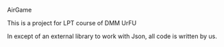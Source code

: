 AirGame

<par>
This is a project for LPT course of DMM UrFU 

In except of an external library to work with Json,
 all code is written by us.
</par>